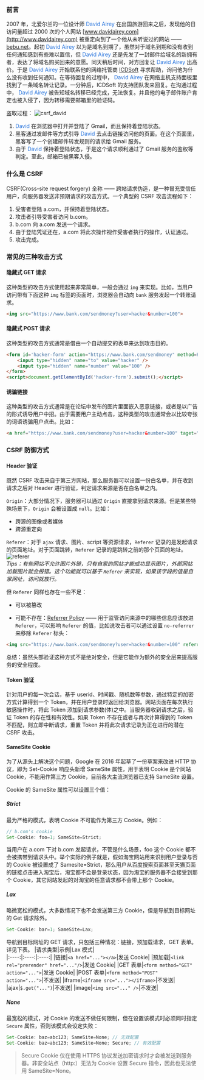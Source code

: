 ### 前言

2007 年，北爱尔兰的一位设计师 <span style="color:#2673dd;">David Airey</span> 在出国旅游回来之后，发现他的日访问量超过 2000 次的个人网站 <a href="https://www.davidairey.com">[www.davidairey.com](http://www.davidairey.com)</a> 被重定向到了一个他从未听说过的网站 —— <a href="https://www.bebu.net">bebu.net</a>。起初 <span style="color:#2673dd;">David Airey</span> 以为是域名到期了，虽然对于域名到期和没有收到任何通知感到有些难以置信，但 <span style="color:#2673dd;">David Airey</span> 还是先发了一封邮件给域名的新拥有者，表达了将域名购买回来的意愿。同天稍后时间，对方回复让 <span style="color:#2673dd;">David Airey</span> 出高价。于是 <span style="color:#2673dd;">David Airey</span> 开始联系他的网络托管商 <a href="https://www.icdsoft.com/">ICDSoft</a> 寻求帮助，询问他为什么没有收到任何通知。在等待回复的过程中， <span style="color:#2673dd;">David Airey</span> 在网络主机支持面板里找到了一条域名转让记录。一分钟后，ICDSoft 的支持团队发来回复。在沟通过程中， <span style="color:#2673dd;">David Airey</span> 被告知域名转移已经完成，无法恢复。并且他的电子邮件账户肯定也被入侵了，因为转移需要邮箱里的验证码。

盗取过程：
![csrf\_david](https://s21.ax1x.com/2024/06/13/pkahWeH.png)

1.  <span style="color:#2673dd;">David</span> 在浏览器中打开并登陆了 Gmail，而且保持着登陆状态。
2.  黑客通过发邮件等方式引导 <span style="color:#2673dd;">David</span> 去点击链接访问他的页面。在这个页面里，黑客写了一个创建邮件转发规则的请求给 Gmail 服务。
3.  由于 <span style="color:#2673dd;">David</span> 保持着登陆状态，于是这个请求顺利通过了 Gmail 服务的鉴权等判定。至此，邮箱已被黑客入侵。

### 什么是 CSRF

CSRF(Cross-site request forgery) 全称 —— 跨站请求伪造，是一种冒充受信任用户，向服务器发送非预期请求的攻击方式。一个典型的 CSRF 攻击流程如下：

1.  受害者登陆 a.com，并保持着登陆状态。
2.  攻击者引导受害者访问 b.com。
3.  b.com 向 a.com 发送一个请求。
4.  由于登陆凭证还在，a.com 将此次操作视作受害者执行的操作，认证通过。
5.  攻击完成。

### 常见的三种攻击方式

#### 隐藏式 GET 请求

这种类型的攻击方式使用起来非常简单，一般会通过 `img` 来实现。比如，当用户访问带有下面这种 `img` 标签的页面时，浏览器会自动向 `bank` 服务发起一个转账请求。

```html
<img src="https://www.bank.com/sendmoney?user=hacker&number=100">
```

#### 隐藏式 POST 请求

这种类型的攻击方式通常是借由一个自动提交的表单来达到攻击目的。

```html
<form id='hacker-form' action="https://www.bank.com/sendmoney" method=POST>
    <input type="hidden" name="to" value="hacker" />
    <input type="hidden" name="number" value="100" />
</form>
<script>document.getElementById('hacker-form').submit();</script>
```

#### 诱骗链接

这种类型的攻击方式通常是在论坛中发布的图片里面嵌入恶意链接，或者是以广告的形式诱导用户中招。由于需要用户主动点击，这种类型的攻击通常会以比较夸张的词语诱骗用户点击。比如：

```html
<a href="https://www.bank.com/sendmoney?user=hacker&number=100" taget="_blank">重磅消息！！<a/>
```

### CSRF 防御方式

#### Header 验证

既然 CSRF 攻击来自于第三方网站，那么服务器可以设置一份白名单，并在收到请求之后对 Header 进行验证，判定请求来源是否在白名单之内。

`Origin`：大部分情况下，服务器可以通过 `Origin` 直接拿到请求来源。但是某些特殊场景下，`Origin` 会被设置成 `null`。比如：

*   跨源的图像或者媒体
*   跨源重定向

`Referer`：对于 `ajax` 请求、图片、script 等资源请求，`Referer` 记录的是发起请求的页面地址。对于页面跳转，`Referer` 记录的是跳转之前的那个页面的地址。\
![referer](https://s21.ax1x.com/2024/06/13/pkaLZAU.png)\
*Tips：有些网站不允许图片外链，只有自家的网站才能成功显示图片，外部网站加载图片就会报错。这个功能就可以基于 `Referer` 来实现，如果该字段的值是自家网址，访问就放行。*

但 `Referer` 同样也存在一些不足：

*   可以被篡改

*   可能不存在：[Referrer Policy](https://developer.mozilla.org/zh-CN/docs/Web/HTTP/Headers/Referrer-Policy) —— 用于监管访问来源中的哪些信息应该放进 `Referer`，可以影响 `Referer` 的值，比如说攻击者可以通过设置 `no-referrer` 来移除 `Referer` 标头：

```html
<img src="https://www.bank.com/sendmoney?user=hacker&number=100" referrerpolicy="no-referrer">
```

总结：虽然头部验证这种方式不是绝对安全，但是它能作为额外的安全层来提高服务的安全程度。

#### Token 验证

针对用户的每一次会话，基于 userid、时间戳、随机数等参数，通过特定的加密方式计算得到一个 Token，并在用户登录时返回给浏览器。网站页面在每次执行敏感操作时，将此 Token 添加到请求参数(体)之中。当服务器收到请求之后，验证 Token 的存在性和有效性。如果 Token 不存在或者与再次计算得到的 Token 不匹配，则立即中断请求，重置 Token 并将此次请求记录为正在进行的潜在 CSRF 攻击。

#### SameSite Cookie

为了从源头上解决这个问题，Google 在 2016 年起草了一份草案来改进 HTTP 协议，即为 Set-Cookie 响应头新增 SameSite 属性，用于表明 Cookie 是个同站 Cookie，不能用作第三方 Cookie，目前各大主流浏览器已支持 SameSite 设置。

Cookie 的 SameSite 属性可以设置三个值：

##### Strict
最为严格的模式，表明 Cookie 不可能作为第三方 Cookie。例如：
```javascript
// b.com's cookie
Set-Cookie: foo=1; SameSite=Strict;
```
当用户在 a.com 下对 b.com 发起请求，不管是什么场景，foo 这个 Cookie 都不会被携带到请求头中。举个实际的例子就是，假如淘宝网站用来识别用户登录与否的 Cookie 被设置成了 Samesite=Strict，那么用户从百度搜索页面甚至天猫页面的链接点击进入淘宝后，淘宝都不会是登录状态，因为淘宝的服务器不会接受到那个 Cookie，其它网站发起的对淘宝的任意请求都不会带上那个 Cookie。  

##### Lax
略微宽松的模式，大多数情况下也不会发送第三方 Cookie，但是导航到目标网址的 Get 请求除外。  
```javascript
Set-Cookie: bar=1; SameSite=Lax;
```
导航到目标网址的 GET 请求，只包括三种情况：链接，预加载请求，GET 表单。详见下表。
|请求类型|示例|Lax 模式|  
|:----:|:----:|:----:|
|链接|`<a href="..."></a>`|发送 Cookie|
|预加载|`<link rel="prerender" href="..."/>`|发送 Cookie|
|GET 表单|`<form method="GET" action="...">`|发送 Cookie|
|POST 表单|`<form method="POST" action="...">`|不发送|
|iframe|`<iframe src="..."></iframe>`|不发送|
|ajax|`$.get("...")`|不发送|
|image|`<img src="..." />`|不发送|

##### None
最宽松的模式，对 Cookie 的发送不做任何限制，但在设置该模式时必须同时指定 `Secure` 属性，否则该模式会设定失败：
```javascript
Set-Cookie: baz=abc123; SameSite=None; // 无效配置
Set-Cookie: baz=abc123; SameSite=None; Secure; // 有效配置
```
> Secure Cookie 仅在使用 HTTPS 协议发送加密请求时才会被发送到服务器。非安全站点（http:）无法为 Cookie 设置 Secure 指令，因此也无法使用 SameSite=None。
